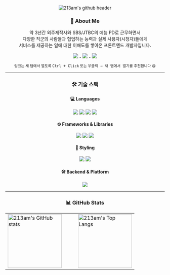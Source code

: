 <!-- 📌 이름 배너 -->
<p align="center">
  <img src="https://capsule-render.vercel.app/api?type=waving&color=gradient&height=250&section=header&text=213am's%20GitHub&fontSize=70&textColor=ffffff&animation=fadeIn" alt="213am's github header" />
</p>

<!-- 👋 자기소개 -->
<h3 align="center">👋 About Me</h3>
<p align="center">
  약 3년간 외주제작사와 SBS/JTBC의 예능 PD로 근무하면서 <br/>
  다양한 직군의 사람들과 협업하는 능력과 실제 사용자(시청자)들에게 <br/>
  서비스를 제공하는 일에 대한 이해도를 쌓아온 프론트엔드 개발자입니다.
</p>

<!-- 🔗 링크 버튼 -->
<p align="center">
  <a href="https://typical-crowd-69f.notion.site/1a3148c3fe7580598b8cc9da6f6792a3">
    <img src="https://img.shields.io/badge/Notion-000000?style=for-the-badge&logo=notion&logoColor=white" style="vertical-align: middle; margin: 0 5px;" />
  </a>
  <a href="mailto:dev.213am@gmail.com">
    <img src="https://img.shields.io/badge/email-D14836?style=for-the-badge&logo=gmail&logoColor=white" style="vertical-align: middle; margin: 0 5px;" />
  </a>
  <a href="https://github.com/213am">
    <img src="https://img.shields.io/badge/github-181717?style=for-the-badge&logo=github&logoColor=white" style="vertical-align: middle; margin: 0 5px;" />
  </a>
</p>

<p align="center">
  <sub>링크는 새 탭에서 열도록 <kbd>Ctrl + Click</kbd> 또는 <kbd>우클릭 → 새 탭에서 열기</kbd>를 추천합니다 😄</sub>
</p>

---

<!-- 🚀 기술 스택 -->
<h3 align="center">🛠 기술 스택</h3>

<!-- 💻 언어 -->
<h4 align="center">💻 Languages</h4>
<p align="center">
  <img src="https://img.shields.io/badge/html5-E34F26.svg?style=for-the-badge&logo=html5&logoColor=white" />
  <img src="https://img.shields.io/badge/css3-1572B6.svg?style=for-the-badge&logo=css3&logoColor=white" />
  <img src="https://img.shields.io/badge/javascript-F7DF1E.svg?style=for-the-badge&logo=javascript&logoColor=20232a" />
  <img src="https://img.shields.io/badge/TypeScript-3178C6?style=for-the-badge&logo=typescript&logoColor=white" />
</p>

<!-- ⚙️ 프레임워크 & 라이브러리 -->
<h4 align="center">⚙️ Frameworks & Libraries</h4>
<p align="center">
  <img src="https://img.shields.io/badge/react-20232a.svg?style=for-the-badge&logo=react&logoColor=61DAFB" />
  <img src="https://img.shields.io/badge/React_Native-20232A?style=for-the-badge&logo=react&logoColor=61DAFB" />
  <img src="https://img.shields.io/badge/Next.js-000000?style=for-the-badge&logo=nextdotjs&logoColor=white" />
</p>

<!-- 🎨 스타일링 -->
<h4 align="center">🎨 Styling</h4>
<p align="center">
  <img src="https://img.shields.io/badge/styled--components-DB7093?style=for-the-badge&logo=styled-components&logoColor=ffd35b" />
  <img src="https://img.shields.io/badge/tailwindcss-1daabb.svg?style=for-the-badge&logo=tailwind-css&logoColor=white" />
</p>

<!-- 🛠 백엔드 & 플랫폼 -->
<h4 align="center">🛠 Backend & Platform</h4>
<p align="center">
  <img src="https://img.shields.io/badge/Supabase-3ECF8E?style=for-the-badge&logo=supabase&logoColor=white" />
</p>

---

<!-- 📊 GitHub Stats -->
<h3 align="center">📊 GitHub Stats</h3>
<table align="center">
  <tr>
    <td>
      <a href="https://github.com/anuraghazra/github-readme-stats">
        <img src="https://github-readme-stats.vercel.app/api?username=213am&count_private=true&show_icons=true&locale=kr&hide=contribs,stars&card_width=400" alt="213am's GitHub stats" height="170" />
      </a>
    </td>
    <td width="20"></td>
    <td>
      <a href="https://github.com/anuraghazra/github-readme-stats">
        <img src="https://github-readme-stats.vercel.app/api/top-langs/?username=213am&hide=python&layout=compact&card_width=300" alt="213am's Top Langs" height="170" />
      </a>
    </td>
  </tr>
</table>

